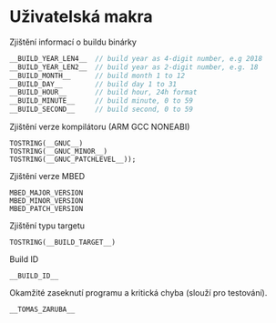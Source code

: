# Uživatelská makra

Zjištění informací o buildu binárky

```cpp
__BUILD_YEAR_LEN4__  // build year as 4-digit number, e.g 2018
__BUILD_YEAR_LEN2__  // build year as 2-digit number, e.g. 18
__BUILD_MONTH__      // build month 1 to 12
__BUILD_DAY__        // build day 1 to 31
__BUILD_HOUR__       // build hour, 24h format
__BUILD_MINUTE__     // build minute, 0 to 59
__BUILD_SECOND__     // build second, 0 to 59
```

Zjištění verze kompilátoru (ARM GCC NONEABI)

```
TOSTRING(__GNUC__)
TOSTRING(__GNUC_MINOR__)
TOSTRING(__GNUC_PATCHLEVEL__));
```

Zjištění verze MBED
```
MBED_MAJOR_VERSION
MBED_MINOR_VERSION
MBED_PATCH_VERSION
```

Zjištění typu targetu
```
TOSTRING(__BUILD_TARGET__)
```

Build ID
```
__BUILD_ID__
```

Okamžité zaseknutí programu a kritická chyba (slouží pro testování).
```
__TOMAS_ZARUBA__
```

